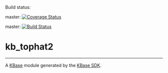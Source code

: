 Build status:

master: [![Coverage Status](https://coveralls.io/repos/github/kbaseapps/kb_tophat2/badge.svg?branch=master)](https://coveralls.io/github/kbaseapps/kb_tophat2?branch=master)

master:  [![Build Status](https://travis-ci.org/[YOUR_GITHUB_NAME]/kb_tophat2.svg?branch=master)](https://travis-ci.org/kbaseapps/kb_tophat2)

# kb_tophat2
---

A [KBase](https://kbase.us) module generated by the [KBase SDK](https://github.com/kbase/kb_sdk).


